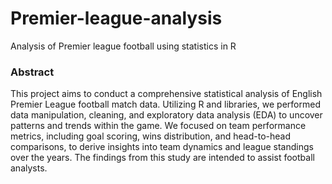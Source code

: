# Premier-league-analysis
Analysis of Premier league football using statistics in R 
### Abstract
This project aims to conduct a comprehensive statistical analysis of English Premier League football match data. Utilizing R and libraries, we performed data manipulation, cleaning, and exploratory data analysis (EDA) to uncover patterns and trends within the game. We focused on team performance metrics, including goal scoring, wins distribution, and head-to-head comparisons, to derive insights into team dynamics and league standings over the years. The findings from this study are intended to assist football analysts.
